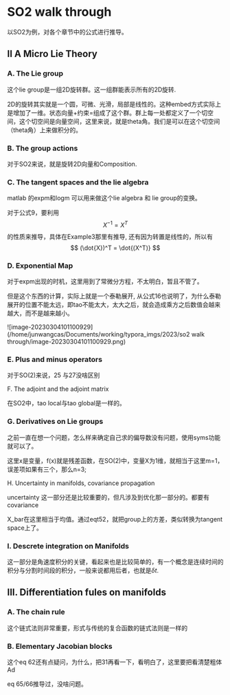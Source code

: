 # SO2 walk through

以SO2为例，对各个章节中的公式进行推导。

## II A Micro Lie Theory

### A. The Lie group

这个lie  group是一组2D旋转群。这一组群能表示所有的2D旋转.

2D的旋转其实就是一个圆，可微、光滑，局部是线性的。这种embed方式实际上是增加了一维。状态向量+约束=组成了这个群。群上每一处都定义了一个切空间，这个切空间是向量空间，这里来说，就是theta角。我们是可以在这个切空间（theta角）上来做积分的。

### B. The group actions

对于SO2来说，就是旋转2D向量和Composition.

### C. The tangent spaces and the lie algebra

matlab 的expm和logm 可以用来做这个lie algebra 和 lie group的变换。

对于公式9，要利用
$$
X^{-1} = X^T
$$
的性质来推导，具体在Example3那里有推导, 还有因为转置是线性的，所以有
$$
(\dot{X})^T = \dot{(X^T)}
$$

### D. Exponential Map

对于expm出现的时机，这里用到了常微分方程，不太明白，暂且不管了。

但是这个东西的计算，实际上就是一个泰勒展开, 从公式16也说明了，为什么泰勒展开的位置不能太远，即tao不能太大，太大之后，就会造成乘方之后数值会越来越大，而不是越来越小。

![image-20230304101100929](/home/junwangcas/Documents/working/typora_imgs/2023/so2 walk through/image-20230304101100929.png)

### E. Plus and minus operators

对于SO(2)来说，25 与27没啥区别

F. The adjoint and the adjoint matrix

在SO2中，tao local与tao global是一样的。

### G. Derivatives on Lie groups

之前一直在想一个问题，怎么样来确定自己求的偏导数没有问题，使用syms功能就可以了。

这里x是变量，f(x)就是残差函数，在SO(2)中，变量X为1维，就相当于这里m=1，误差项如果有三个，那么n=3;

H. Uncertainty in manifolds, covariance propagation

uncertainty 这一部分还是比较重要的，但凡涉及到优化那一部分的。都要有covariance

X_bar在这里相当于均值。通过eqt52，就把group上的方差，类似转换为tangent space上了。

### I. Descrete integration on Manifolds

这一部分是角速度积分的关键，看起来也是比较简单的，有一个概念是连续时间的积分与分割时间段的积分，一般来说都用后者，也就是$\delta t$.



## III. Differentiation fules on manifolds

### A. The chain rule

这个链式法则非常重要，形式与传统的复合函数的链式法则是一样的

### B. Elementary Jacobian blocks

这个eq 62还有点疑问，为什么，把31再看一下，看明白了，这里要把看清楚粗体Ad

eq 65/66推导过，没啥问题。






